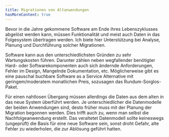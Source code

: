 ```yaml
---
title: Migrationen von Altanwendungen
hasMoreContent: true
---
```


Bevor in die Jahre gekommene Software am Ende ihres Lebenszyklusses abgelöst werden kann, müssen Funktionalität und meist auch
Daten in das Folgesystem übertragen werden. Ich biete hier Unterstützung bei Analyse, Planung und Durchführung solcher Migrationen. 
<!--more-->

Software kann aus den unterschiedlichsten Gründen zu sehr Wartungskosten führen. Darunter zählen neben wegfallender benötigter Hard- oder Softwarekomponenten
auch sich ändernde Anforderungen, Fehler im Design, Mangelnde Dokumentation, etc.
Möglicherweise gibt es eine pauschal buchbare Software as a Service Alternative mit geringem/moderatem monatlichen Preis, sozusagen das Rundum-Sorglos-Paket.

Für einen nahtlosen Übergang müssen allerdings die Daten aus dem alten in das neue System überführt werden. Je unterschiedlicher die Datenmodelle der beiden Anwendungen sind, desto früher 
muss mit der Planung der Migration begonnen werden. Dies trifft auch zu, wenn man selbst die Nachfolgeanwendung erstellt. Das veraltetet Datenmodell sollte keineswegs (ungeprüft) die Basis für 
eine neue Software sein, sonst droht Gefahr, alte Fehler zu wiederholen, die zur Ablösung geführt hatten.  
